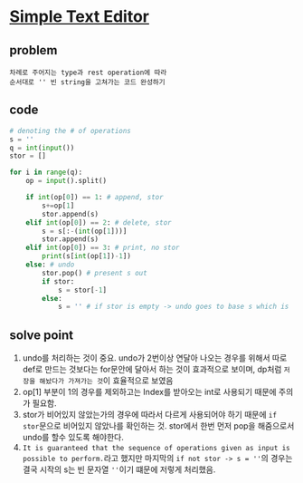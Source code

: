 # [Simple Text Editor](https://www.hackerrank.com/challenges/one-week-preparation-kit-simple-text-editor)

## problem

    차례로 주어지는 type과 rest operation에 따라
    순서대로 '' 빈 string을 고쳐가는 코드 완성하기

## code

```python
# denoting the # of operations
s = ''
q = int(input())
stor = []

for i in range(q):
    op = input().split()

    if int(op[0]) == 1: # append, stor
        s+=op[1]
        stor.append(s)
    elif int(op[0]) == 2: # delete, stor
        s = s[:-(int(op[1]))]
        stor.append(s)
    elif int(op[0]) == 3: # print, no stor
        print(s[int(op[1])-1])
    else: # undo
        stor.pop() # present s out
        if stor:
            s = stor[-1]
        else:
            s = '' # if stor is empty -> undo goes to base s which is ''(empty string)
```

## solve point

1. undo를 처리하는 것이 중요. undo가 2번이상 연달아 나오는 경우를 위해서 따로 def로 만드는 것보다는 for문안에 달아서 하는 것이 효과적으로 보이며, dp처럼 `저장을 해놨다가 가져가는 것`이 효율적으로 보였음
2. op[1] 부분이 1의 경우를 제외하고는 Index를 받아오는 int로 사용되기 때문에 주의가 필요함.
3. stor가 비어있지 않았는가의 경우에 따라서 다르게 사용되어야 하기 때문에 `if stor`문으로 비어있지 않았나를 확인하는 것. stor에서 한번 먼저 pop을 해줌으로서 undo를 할수 있도록 해야한다.
4. `It is guaranteed that the sequence of operations given as input is possible to perform.`라고 했지만 마지막의 `if not stor -> s = ''`의 경우는 결국 시작의 s는 빈 문자열 `''`이기 떄문에 저렇게 처리했음.
